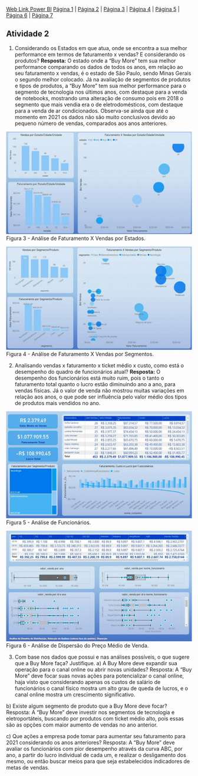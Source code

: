 [Web Link Power BI](https://app.powerbi.com/view?r=eyJrIjoiYzZkNTMwNmMtMzBjOS00ODQzLWE2ZGUtZTk4NjJkMzJjMTU2IiwidCI6IjFhMzRiMGVhLTljODAtNDEwZS04YmU4LWVkYzFiZjk0ODg4ZCJ9)
[Página 1](https://github.com/lorduakiti/sunoresearch-teste/blob/main/Atividade%202/page-1.jpg) | [Página 2](https://github.com/lorduakiti/sunoresearch-teste/blob/main/Atividade%202/page-2.jpg) | [Página 3](https://github.com/lorduakiti/sunoresearch-teste/blob/main/Atividade%202/page-3.jpg) | [Página 4](https://github.com/lorduakiti/sunoresearch-teste/blob/main/Atividade%202/page-4.jpg) | [Página 5](https://github.com/lorduakiti/sunoresearch-teste/blob/main/Atividade%202/page-5.jpg) | [Página 6](https://github.com/lorduakiti/sunoresearch-teste/blob/main/Atividade%202/page-6.jpg) | [Página 7](https://github.com/lorduakiti/sunoresearch-teste/blob/main/Atividade%202/page-7.jpg)


## Atividade 2
1.  Considerando os Estados em que atua, onde se encontra a sua melhor performance em termos de faturamento x vendas? E considerando os produtos?
**Resposta:** O estado onde a “Buy More” tem sua melhor performance comparando os dados de todos os anos, em relação ao seu faturamento x vendas, é o estado de São Paulo, sendo Minas Gerais o segundo melhor colocado. Já na avaliação de segmentos de produtos e tipos de produtos, a “Buy More” tem sua melhor performance para o segmento de tecnologia nos últimos anos, com destaque para a venda de notebooks, mostrando uma alteração de consumo pois em 2018 o segmento que mais vendia era o de eletrodomésticos, com destaque para a venda de ar condicionados. Observa-se ainda que até o momento em 2021 os dados não são muito conclusivos devido ao pequeno número de vendas, comparados aos anos anteriores.

![Figura 3](https://github.com/lorduakiti/sunoresearch-teste/blob/main/Atividade%202/faturamento-vs-vendas-uf.jpg)
Figura 3 - Análise de Faturamento X Vendas por Estados.

![Figura 4](https://github.com/lorduakiti/sunoresearch-teste/blob/main/Atividade%202/faturamento-vs-vendas-segmentos.jpg)
Figura 4 - Análise de Faturamento X Vendas por Segmentos.


2. Analisando vendas x faturamento x ticket médio x custo, como está o desempenho do quadro de funcionários atual?
**Resposta:** O desempenho dos funcionários está muito ruim, pois o tanto o faturamento total quanto o lucro estão diminuindo ano a ano, para vendas físicas. Já o valor de venda não mostrou muitas variações em relação aos anos, o que pode ser influência pelo valor médio dos tipos de produtos mais vendidos no ano.

![Figura 5](https://github.com/lorduakiti/sunoresearch-teste/blob/main/Atividade%202/funcionarios.jpg)
Figura 5 - Análise de Funcionários.

![Figura 6](https://github.com/lorduakiti/sunoresearch-teste/blob/main/Atividade%202/preco-medio-venda.jpg)
Figura 6 - Análise de Dispersão do Preço Médio de Venda.


3. Com base nos dados que possui e nas análises possíveis, o que sugere que a Buy More faça? Justifique.
a) A Buy More deve expandir sua operação para o canal online ou abrir novas unidades?
Resposta: A “Buy More” deve focar suas novas ações para potencializar o canal online, haja visto que considerando apenas os custos de salário de funcionários o canal físico mostra um alto grau de queda de lucros, e o canal online mostra um crescimento significativo.

b) Existe algum segmento de produto que a Buy More deve focar?
Resposta: A “Buy More” deve investir nos segmentos de tecnologia e eletroportáteis, buscando por produtos com ticket médio alto, pois essas são as opções com maior aumento de vendas no ano anterior.

c) Que ações a empresa pode tomar para aumentar seu faturamento para 2021 considerando os anos anteriores?
Resposta: A “Buy More” deve avaliar os funcionários com pior desempenho através da curva ABC, por ano, a partir do lucro individual de cada um, e realizar o desligamento dos mesmo, ou então buscar meios para que seja estabelecidos indicadores de metas de vendas.